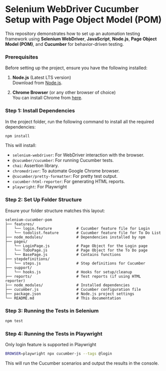 
# Selenium WebDriver Cucumber Setup with Page Object Model (POM)

This repository demonstrates how to set up an automation testing framework using **Selenium WebDriver**, **JavaScript**, **Node.js**, **Page Object Model (POM)**, and **Cucumber** for behavior-driven testing.

### Prerequisites

Before setting up the project, ensure you have the following installed:

1. **Node.js** (Latest LTS version)  
   Download from [Node.js](https://nodejs.org/).

2. **Chrome Browser** (or any other browser of choice)  
   You can install Chrome from [here](https://www.google.com/chrome/).


### Step 1: Install Dependencies

In the project folder, run the following command to install all the required dependencies:

```bash
npm install
```

This will install:

- `selenium-webdriver`: For WebDriver interaction with the browser.
- `@cucumber/cucumber`: For running Cucumber tests.
- `chai`: Assertion library.
- `chromedriver`: To automate Google Chrome browser.
- `@cucumber/pretty-formatter`: For pretty test output.
- `cucumber-html-reporter`: For generating HTML reports.
- `playwright`: For Playwright

### Step 2: Set Up Folder Structure

Ensure your folder structure matches this layout:

```
selenium-cucumber-pom
├── features/
│   └── login.feature           # Cucumber feature file for Login
│   └── todolist.feature        # Cucumber feature file for To Do List
├── node_modules/               # Dependencies installed by npm
├── pages/
│   └── LoginPage.js            # Page Object for the Login page
│   └── ToDoPage.js             # Page Object for the To Do page
│   └── BasePage.js             # Contains functions
├── stepdefinitions/
│   └── steps.js                # Step definitions for Cucumber
├── support/
│   └── hooks.js                # Hooks for setup/cleanup
├── reports/                    # Test reports (if using HTML reporter)
├── node_modules/               # Installed dependencies
├── cucumber.js                 # Cucumber configuration file
├── package.json                # Node.js project settings
└── README.md                   # This documentation

```

### Step 3: Running the Tests in Selenium

```bash
npm test
```

### Step 4: Running the Tests in Playwright 

Only login feature is supported in Playwright

```bash
BROWSER=playwright npx cucumber-js --tags @login
```

This will run the Cucumber scenarios and output the results in the console.
